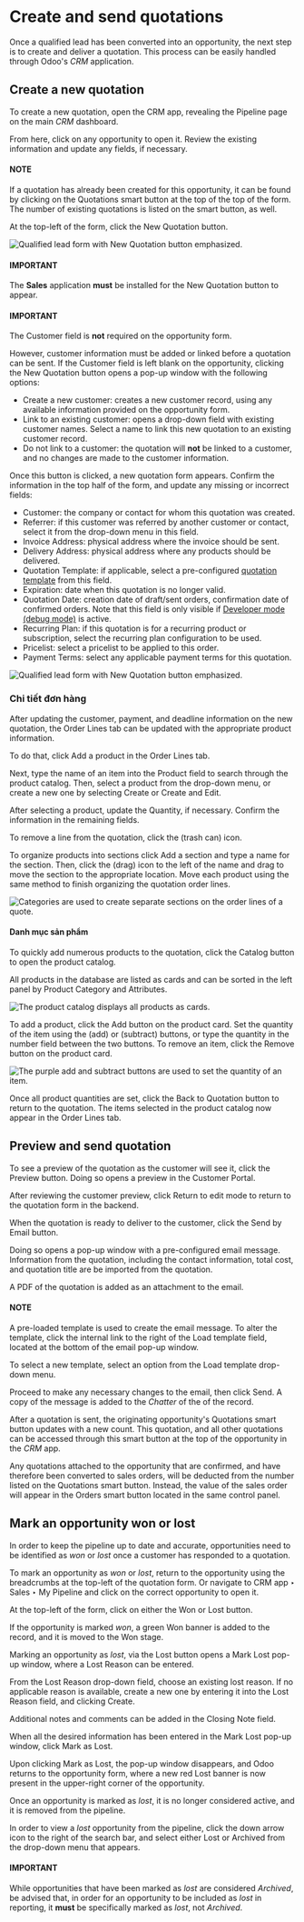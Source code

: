 # Create and send quotations

Once a qualified lead has been converted into an opportunity, the next step is to create and deliver
a quotation. This process can be easily handled through Odoo's *CRM* application.

## Create a new quotation

To create a new quotation, open the CRM app, revealing the Pipeline
page on the main *CRM* dashboard.

From here, click on any opportunity to open it. Review the existing information and update any
fields, if necessary.

#### NOTE
If a quotation has already been created for this opportunity, it can be found by clicking on the
Quotations smart button at the top of the top of the form. The number of existing
quotations is listed on the smart button, as well.

At the top-left of the form, click the New Quotation button.

![Qualified lead form with New Quotation button emphasized.](../../../../.gitbook/assets/send-quotes-new-button.png)

#### IMPORTANT
The **Sales** application **must** be installed for the New Quotation button to
appear.

#### IMPORTANT
The Customer field is **not** required on the opportunity form.

However, customer information must be added or linked before a quotation can be sent. If the
Customer field is left blank on the opportunity, clicking the New
Quotation button opens a pop-up window with the following options:

- Create a new customer: creates a new customer record, using any available
  information provided on the opportunity form.
- Link to an existing customer: opens a drop-down field with existing customer names.
  Select a name to link this new quotation to an existing customer record.
- Do not link to a customer: the quotation will **not** be linked to a customer, and
  no changes are made to the customer information.

Once this button is clicked, a new quotation form appears. Confirm the information in the top half
of the form, and update any missing or incorrect fields:

- Customer: the company or contact for whom this quotation was created.
- Referrer: if this customer was referred by another customer or contact, select it from
  the drop-down menu in this field.
- Invoice Address: physical address where the invoice should be sent.
- Delivery Address: physical address where any products should be delivered.
- Quotation Template: if applicable, select a pre-configured [quotation template](applications/sales/sales/send_quotations/quote_template.md) from this field.
- Expiration: date when this quotation is no longer valid.
- Quotation Date: creation date of draft/sent orders, confirmation date of confirmed
  orders. Note that this field is only visible if [Developer mode (debug mode)](applications/general/developer_mode.md) is active.
- Recurring Plan: if this quotation is for a recurring product or subscription, select
  the recurring plan configuration to be used.
- Pricelist: select a pricelist to be applied to this order.
- Payment Terms: select any applicable payment terms for this quotation.

![Qualified lead form with New Quotation button emphasized.](../../../../.gitbook/assets/send-quotes-new-quotation.png)

### Chi tiết đơn hàng

After updating the customer, payment, and deadline information on the new quotation, the
Order Lines tab can be updated with the appropriate product information.

To do that, click Add a product in the Order Lines tab.

Next, type the name of an item into the Product field to search through the product
catalog. Then, select a product from the drop-down menu, or create a new one by selecting
Create or Create and Edit.

After selecting a product, update the Quantity, if necessary. Confirm the information in
the remaining fields.

To remove a line from the quotation, click the <i class="fa fa-trash-o"></i> (trash can) icon.

To organize products into sections click Add a section and type a name for the section.
Then, click the <i class="oi oi-draggable"></i> (drag) icon to the left of the name and drag to
move the section to the appropriate location. Move each product using the same method to finish
organizing the quotation order lines.

![Categories are used to create separate sections on the order lines of a quote.](../../../../.gitbook/assets/product-sections.png)

#### Danh mục sản phẩm

To quickly add numerous products to the quotation, click the Catalog button to open the
product catalog.

All products in the database are listed as cards and can be sorted in the left panel by
Product Category and Attributes.

![The product catalog displays all products as cards.](../../../../.gitbook/assets/product-catalog.png)

To add a product, click the <i class="fa fa-shopping-cart"></i> Add button on the product card.
Set the quantity of the item using the <i class="fa fa-plus"></i> (add) or <i class="fa fa-minus"></i>
(subtract) buttons, or type the quantity in the number field between the two buttons.
To remove an item, click the <i class="fa fa-trash"></i> Remove button on the product card.

![The purple add and subtract buttons are used to set the quantity of an item.](../../../../.gitbook/assets/set-quantity.png)

Once all product quantities are set, click the Back to Quotation button to return to the
quotation. The items selected in the product catalog now appear in the Order Lines tab.

## Preview and send quotation

To see a preview of the quotation as the customer will see it, click the Preview button.
Doing so opens a preview in the Customer Portal.

After reviewing the customer preview, click Return to edit mode to return to the
quotation form in the backend.

When the quotation is ready to deliver to the customer, click the Send by Email button.

Doing so opens a pop-up window with a pre-configured email message. Information from the quotation,
including the contact information, total cost, and quotation title are be imported from the
quotation.

A PDF of the quotation is added as an attachment to the email.

#### NOTE
A pre-loaded template is used to create the email message. To alter the template, click the
internal link to the right of the Load template field, located at the bottom of the
email pop-up window.

To select a new template, select an option from the Load template drop-down menu.

Proceed to make any necessary changes to the email, then click Send. A copy of the
message is added to the *Chatter* of the of the record.

After a quotation is sent, the originating opportunity's Quotations smart button updates
with a new count. This quotation, and all other quotations can be accessed through this smart
button at the top of the opportunity in the *CRM* app.

Any quotations attached to the opportunity that are confirmed, and have therefore been converted to
sales orders, will be deducted from the number listed on the Quotations smart button.
Instead, the value of the sales order will appear in the Orders smart button located in
the same control panel.

## Mark an opportunity won or lost

In order to keep the pipeline up to date and accurate, opportunities need to be identified as *won*
or *lost* once a customer has responded to a quotation.

To mark an opportunity as *won* or *lost*, return to the opportunity using the breadcrumbs at the
top-left of the quotation form. Or navigate to CRM app ‣ Sales ‣ My Pipeline
and click on the correct opportunity to open it.

At the top-left of the form, click on either the Won or Lost button.

If the opportunity is marked *won*, a green Won banner is added to the record, and it is
moved to the Won stage.

Marking an opportunity as *lost*, via the Lost button opens a Mark Lost
pop-up window, where a Lost Reason can be entered.

From the Lost Reason drop-down field, choose an existing lost reason. If no applicable
reason is available, create a new one by entering it into the Lost Reason field, and
clicking Create.

Additional notes and comments can be added in the Closing Note field.

When all the desired information has been entered in the Mark Lost pop-up window, click
Mark as Lost.

Upon clicking Mark as Lost, the pop-up window disappears, and Odoo returns to the
opportunity form, where a new red Lost banner is now present in the upper-right corner
of the opportunity.

Once an opportunity is marked as *lost*, it is no longer considered active, and it is removed from
the pipeline.

In order to view a *lost* opportunity from the pipeline, click the down arrow icon to
the right of the search bar, and select either Lost or Archived from the
drop-down menu that appears.

#### IMPORTANT
While opportunities that have been marked as *lost* are considered *Archived*, be advised that,
in order for an opportunity to be included as *lost* in reporting, it **must** be specifically
marked as *lost*, not *Archived*.
